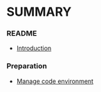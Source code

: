 # SUMMARY

### README
* [Introduction](README.md)

### Preparation
* [Manage code environment](preparation/env_mgr/env-mgr.md)